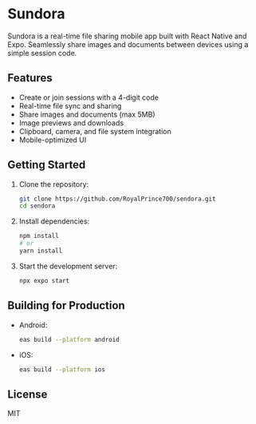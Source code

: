 # Sundora

Sundora is a real-time file sharing mobile app built with React Native and Expo. Seamlessly share images and documents between devices using a simple session code.

## Features

- Create or join sessions with a 4-digit code
- Real-time file sync and sharing
- Share images and documents (max 5MB)
- Image previews and downloads
- Clipboard, camera, and file system integration
- Mobile-optimized UI

## Getting Started

1. Clone the repository:
   ```bash
   git clone https://github.com/RoyalPrince700/sendora.git
   cd sendora
   ```

2. Install dependencies:
   ```bash
   npm install
   # or
   yarn install
   ```

3. Start the development server:
   ```bash
   npx expo start
   ```

## Building for Production

- Android:  
  ```bash
  eas build --platform android
  ```
- iOS:  
  ```bash
  eas build --platform ios
  ```

## License

MIT